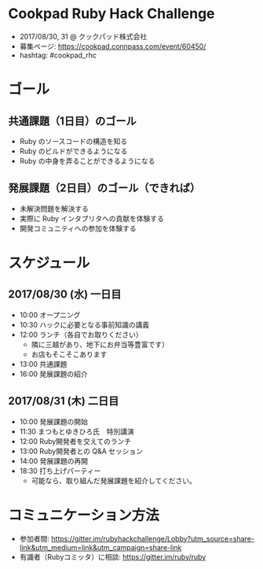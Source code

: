 # Cookpad Ruby Hack Challenge

* 2017/08/30, 31 @ クックパッド株式会社
* 募集ページ: https://cookpad.connpass.com/event/60450/
* hashtag: #cookpad_rhc

# ゴール

## 共通課題（1日目）のゴール

* Ruby のソースコードの構造を知る
* Ruby のビルドができるようになる
* Ruby の中身を弄ることができるようになる

## 発展課題（2日目）のゴール（できれば）

* 未解決問題を解決する
* 実際に Ruby インタプリタへの貢献を体験する
* 開発コミュニティへの参加を体験する

# スケジュール

## 2017/08/30 (水) 一日目

* 10:00 オープニング
* 10:30 ハックに必要となる事前知識の講義
* 12:00 ランチ（各自でお取りください）
  * 隣に三越があり、地下にお弁当等豊富です）
  * お店もそこそこあります
* 13:00 共通課題
* 16:00 発展課題の紹介

## 2017/08/31 (木) 二日目

* 10:00 発展課題の開始
* 11:30 まつもとゆきひろ氏　特別講演
* 12:00 Ruby開発者を交えてのランチ
* 13:00 Ruby開発者との Q&A セッション
* 14:00 発展課題の再開
* 18:30 打ち上げパーティー
  * 可能なら、取り組んだ発展課題を紹介してください。

# コミュニケーション方法

* 参加者間: https://gitter.im/rubyhackchallenge/Lobby?utm_source=share-link&utm_medium=link&utm_campaign=share-link
* 有識者（Rubyコミッタ）に相談: https://gitter.im/ruby/ruby

